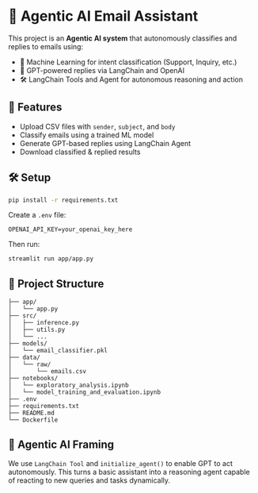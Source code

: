 # 📧 Agentic AI Email Assistant

This project is an **Agentic AI system** that autonomously classifies and replies to emails using:

- 🤖 Machine Learning for intent classification (Support, Inquiry, etc.)
- 🧠 GPT-powered replies via LangChain and OpenAI
- 🛠️ LangChain Tools and Agent for autonomous reasoning and action

## 🚀 Features
- Upload CSV files with `sender`, `subject`, and `body`
- Classify emails using a trained ML model
- Generate GPT-based replies using LangChain Agent
- Download classified & replied results

## 🛠️ Setup

```bash
pip install -r requirements.txt
```

Create a `.env` file:

```env
OPENAI_API_KEY=your_openai_key_here
```

Then run:

```bash
streamlit run app/app.py
```

## 📁 Project Structure

```
├── app/
│   └── app.py
├── src/
│   ├── inference.py
│   ├── utils.py
│   └── ...
├── models/
│   └── email_classifier.pkl
├── data/
│   └── raw/
│       └── emails.csv
├── notebooks/
│   └── exploratory_analysis.ipynb
│   └── model_training_and_evaluation.ipynb
├── .env
├── requirements.txt
├── README.md
└── Dockerfile
```

## 🧠 Agentic AI Framing

We use `LangChain Tool` and `initialize_agent()` to enable GPT to act autonomously. This turns a basic assistant into a reasoning agent capable of reacting to new queries and tasks dynamically.
